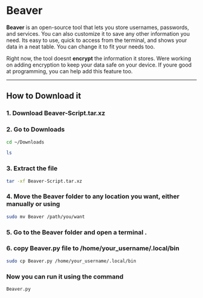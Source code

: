 # Beaver

 **Beaver** is an open-source tool that lets you store usernames, passwords, and services. You can also customize it to save any other information you need. Its easy to use, quick to access from the terminal, and shows your data in a neat table. You can change it to fit your needs too.

 Right now, the tool doesnt **encrypt** the information it stores. Were working on adding encryption to keep your data safe on your device. If youre good at programming, you can help add this feature too. 
___
## How to Download it 

### 1.  Download **Beaver-Script.tar.xz**

### 2. Go to Downloads
```bash
cd ~/Downloads
```
```bash
ls
```

### 3. Extract the file
```bash
tar -xf Beaver-Script.tar.xz
```
### 4. Move the Beaver folder to any location you want, either manually or using 
```bash
sudo mv Beaver /path/you/want
``` 
### 5. Go to the Beaver folder and open a terminal .

### 6. copy Beaver.py file to /home/your_username/.local/bin 
```bash
sudo cp Beaver.py /home/your_username/.local/bin
```

### Now you can run it using the command
```bash
Beaver.py
```
